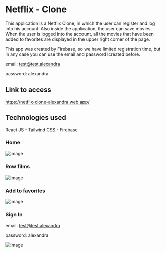 # Netflix - Clone 
This application is a Netflix Clone, in which the user can register and log into his account. Also inside the application, the user can save movies.
When the user is logged into the account, all the movies that have been added to favorites are displayed in the upper right corner of the page.


This app was created by Firebase, so we have limited registration time, but in any case you can use the email and password Icreated before.

email: test@test.alexandra

password: alexandra

## Link to access
https://netflix-clone-alexandra.web.app/ 

## Technologies used
React JS - Tailwind CSS - Firebase

### Home
![image](https://user-images.githubusercontent.com/92441983/206877281-7ac01d7e-1649-40c4-83a0-76e941f1b800.png)

### Row films
![image](https://user-images.githubusercontent.com/92441983/206877302-aa805ebf-d647-4c10-933e-3f812971af6e.png)

###  Add to favorites
![image](https://user-images.githubusercontent.com/92441983/206877496-aa504ec5-a86b-460e-a508-4c5140c978d4.png)

### Sign In
email: test@test.alexandra

password: alexandra

![image](https://user-images.githubusercontent.com/92441983/206877475-cb3cc2bc-8e17-4102-b948-7a823db3704b.png)
